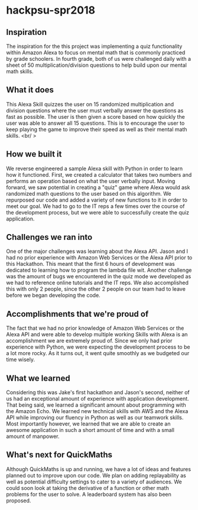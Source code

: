 # hackpsu-spr2018
## Inspiration <br />
The inspiration for the this project was implementing a quiz functionality within Amazon Alexa to focus on mental math that is commonly practiced by grade schoolers. In fourth grade, both of us were challenged daily with a sheet of 50 multiplication/division questions to help build upon our mental math skills. <br />

## What it does <br />
This Alexa Skill quizzes the user on 15 randomized multiplication and division questions where the user must verbally answer the questions as fast as possible. The user is then given a score based on how quickly the user was able to answer all 15 questions. This is to encourage the user to keep playing the game to improve their speed as well as their mental math skills. <br/ >

## How we built it <br />
We reverse engineered a sample Alexa skill with Python in order to learn how it functioned. First, we created a calculator that takes two numbers and performs an operation based on what the user verbally input. Moving forward, we saw potential in creating a "quiz" game where Alexa would ask randomized math questions to the user based on this algorithm. We repurposed our code and added a variety of new functions to it in order to meet our goal. We had to go to the IT reps a few times over the course of the development process, but we were able to successfully create the quiz application. <br />

## Challenges we ran into <br />
One of the major challenges was learning about the Alexa API. Jason and I had no prior experience with Amazon Web Services or the Alexa API prior to this Hackathon. This meant that the first 6 hours of development was dedicated to learning how to program the lambda file wit. Another challenge was the amount of bugs we encountered in the quiz mode we developed as we had to reference online tutorials and the IT reps. We also accomplished this with only 2 people, since the other 2 people on our team had to leave before we began developing the code. <br />

## Accomplishments that we're proud of <br />
The fact that we had no prior knowledge of Amazon Web Services or the Alexa API and were able to develop multiple working Skills with Alexa is an accomplishment we are extremely proud of. Since we only had prior experience with Python, we were expecting the development process to be a lot more rocky. As it turns out, it went quite smoothly as we budgeted our time wisely. <br />

## What we learned <br />
Considering this was Jake's first hackathon and Jason's second, neither of us had an exceptional amount of experience with application development. That being said, we learned a significant amount about programming with the Amazon Echo. We learned new technical skills with AWS and the Alexa API while improving our fluency in Python as well as our teamwork skills. Most importantly however, we learned that we are able to create an awesome application in such a short amount of time and with a small amount of manpower. <br />

## What's next for QuickMaths <br />
Although QuickMaths is up and running, we have a lot of ideas and features planned out to improve upon our code. We plan on adding replayability as well as potential difficulty settings to cater to a variety of audiences. We could soon look at taking the derivative of a function or other math problems for the user to solve. A leaderboard system has also been proposed. <br />

